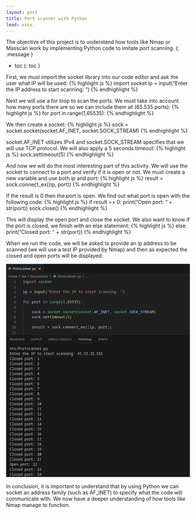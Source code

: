 ```yaml
---
layout: post
title: Port scanner with Python
lead: xxxx.
---
```


The objective of this project is to understand how tools like Nmap or Masscan work by implementing Python code to imitate port scanning.
{: .message }

- toc
{: toc }

First, we must import the socket library into our code editor and ask the user what IP will be used:
{% highlight js %}
import socket
ip = input(“Enter the IP address to start scanning: “)
{% endhighlight %}

Next we will use a for loop to scan the ports.  We must take into account how many ports there are so we can include them all (65.535 ports):
{% highlight js %}
for port in range(1,65535):
{% endhighlight %}

We then create a socket:
{% highlight js %}
	sock = socket.socket(socket.AF_INET, socket.SOCK_STREAM)
{% endhighlight %}

socket.AF_INET utilizes IPv4 and socket.SOCK_STREAM specifies that we will use TCP protocol. We will also apply a 5 seconds timeout:
{% highlight js %}
	sock.settimeout(5)
{% endhighlight %}

And now we will do the most interesting part of this activity. We will use the socket to connect to a port and verify if it is open or not. We must create a new variable and use both ip and port:
{% highlight js %}
	result = sock.connect_ex((ip, port))
{% endhighlight %}

If the result is 0 then the port is open. We find out what port is open with the following code:
{% highlight js %}
	if result == 0:
		print(“Open port: “ + str(port))
		sock.close()
{% endhighlight %}

This will display the open port and close the socket. We also want to know if the port is closed, we finish with an else statement:
{% highlight js %}
	else:
		print(“Closed port: “ + str(port))
{% endhighlight %}

When we run the code, we will be asked to provide an ip address to be scanned (we will use a test IP provided by Nmap) and then as expected the closed and open ports will be displayed:

<img src="/assets/jpg/Portscanner.jpg" alt="Portscanner">

In conclusion, it is important to understand that by using Python we can socket an address family (such as AF_INET) to specify what the code will communicate with. We now have a deeper understanding of how tools like Nmap manage to function.

[^fn-sample]: Handy! Now click the return link to go back.
